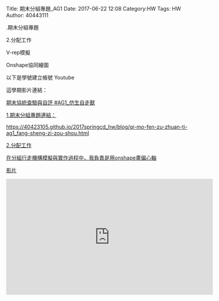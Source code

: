 Title: 期末分組專題_AG1
Date: 2017-06-22 12:08
Category:HW
Tags: HW
Author: 40443111 

.期末分組專題

2.分配工作

V-rep模擬

Onshape協同繪圖



<!-- PELICAN_END_SUMMARY -->

以下是學號建立帳號 Youtube

這學期影片連結：
<a href="https://www.youtube.com/playlist?list=PLxUhJlaaFgMWL8kdykSsSokxU9lS8RRF9">

期末協統查驗與自評
#AG1_仿生自走獸<p>
<p>1.期末分組專題連結：<p>
https://40423105.github.io/2017springcd_hw/blog/qi-mo-fen-zu-zhuan-ti-ag1_fang-sheng-zi-zou-shou.html
<p>2.分配工作<p>
在分組行走機構模擬與實作過程中，我負責是用onshape畫偏心軸
<p>影片<p>
<iframe width="560" height="315" src="https://www.youtube.com/embed/ESqIynrtJCk?list=PLxUhJlaaFgMWL8kdykSsSokxU9lS8RRF9?ecver=1" frameborder="0" allowfullscreen></iframe>
